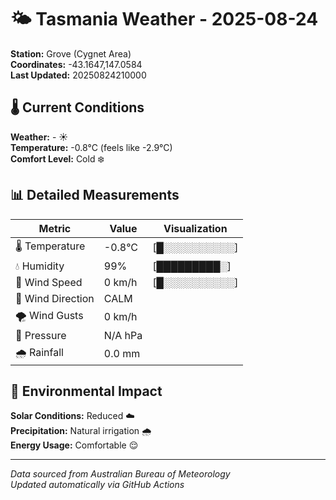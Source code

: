 # 🌤️ Tasmania Weather - 2025-08-24

**Station:** Grove (Cygnet Area)  
**Coordinates:** -43.1647,147.0584  
**Last Updated:** 20250824210000

## 🌡️ Current Conditions

**Weather:** - ☀️  
**Temperature:** -0.8°C (feels like -2.9°C)  
**Comfort Level:** Cold ❄️

## 📊 Detailed Measurements

| Metric | Value | Visualization |
|--------|-------|---------------|
| 🌡️ Temperature | -0.8°C | [█░░░░░░░░░░] |
| 💧 Humidity | 99% | [█████████░] |
| 💨 Wind Speed | 0 km/h | [█░░░░░░░░░░] |
| 🧭 Wind Direction | CALM | |
| 🌪️ Wind Gusts | 0 km/h | |
| 🔽 Pressure | N/A hPa | |
| 🌧️ Rainfall | 0.0 mm | |

## 🌱 Environmental Impact

**Solar Conditions:** Reduced ☁️  
**Precipitation:** Natural irrigation 🌧️  
**Energy Usage:** Comfortable 😌

---
*Data sourced from Australian Bureau of Meteorology*  
*Updated automatically via GitHub Actions*
